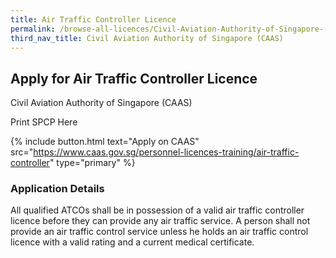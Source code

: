 ```yaml
---
title: Air Traffic Controller Licence
permalink: /browse-all-licences/Civil-Aviation-Authority-of-Singapore-(CAAS)/Air-Traffic-Controller-Licence
third_nav_title: Civil Aviation Authority of Singapore (CAAS)
---
```


## Apply for Air Traffic Controller Licence

Civil Aviation Authority of Singapore (CAAS)

Print SPCP Here


{% include button.html text="Apply on CAAS" src="https://www.caas.gov.sg/personnel-licences-training/air-traffic-controller" type="primary" %}

### Application Details

<p>All qualified ATCOs shall be in possession of a valid air traffic controller licence before they can provide any air traffic service. A person shall not provide an air traffic control service unless he holds an air traffic control licence with a valid rating and a current medical certificate.</p>

